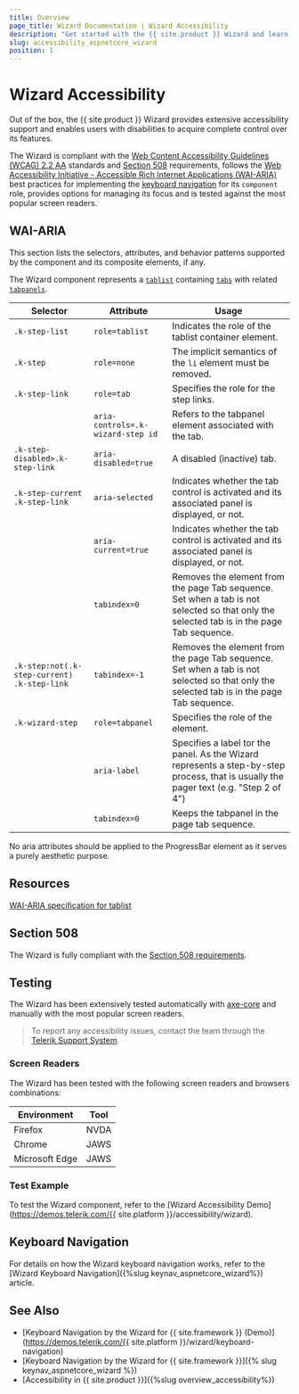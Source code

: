 ```yaml
---
title: Overview
page_title: Wizard Documentation | Wizard Accessibility
description: "Get started with the {{ site.product }} Wizard and learn about its accessibility support for WAI-ARIA, Section 508, and WCAG 2.2."
slug: accessibility_aspnetcore_wizard
position: 1
---
```


# Wizard Accessibility





Out of the box, the {{ site.product }} Wizard provides extensive accessibility support and enables users with disabilities to acquire complete control over its features.


The Wizard is compliant with the [Web Content Accessibility Guidelines (WCAG) 2.2 AA](https://www.w3.org/TR/WCAG22/) standards and [Section 508](https://www.section508.gov/) requirements, follows the [Web Accessibility Initiative - Accessible Rich Internet Applications (WAI-ARIA)](https://www.w3.org/WAI/ARIA/apg/) best practices for implementing the [keyboard navigation](#keyboard-navigation) for its `component` role, provides options for managing its focus and is tested against the most popular screen readers.

## WAI-ARIA


This section lists the selectors, attributes, and behavior patterns supported by the component and its composite elements, if any.


The Wizard component represents a [`tablist`](https://www.w3.org/TR/wai-aria-1.2/#tablist) containing [`tabs`](https://www.w3.org/TR/wai-aria-1.2/#tab) with related [`tabpanels`](https://www.w3.org/TR/wai-aria-1.2/#tabpanel).

| Selector | Attribute | Usage |
| -------- | --------- | ----- |
| `.k-step-list` | `role=tablist` | Indicates the role of the tablist container element. |
| `.k-step` | `role=none` | The implicit semantics of the `li` element must be removed. |
| `.k-step-link` | `role=tab` | Specifies the role for the step links. |
|  | `aria-controls=.k-wizard-step id` | Refers to the tabpanel element associated with the tab. |
| `.k-step-disabled>.k-step-link` | `aria-disabled=true` | A disabled (inactive) tab. |
| `.k-step-current .k-step-link` | `aria-selected` | Indicates whether the tab control is activated and its associated panel is displayed, or not. |
|  | `aria-current=true` | Indicates whether the tab control is activated and its associated panel is displayed, or not. |
|  | `tabindex=0` | Removes the element from the page Tab sequence. Set when a tab is not selected so that only the selected tab is in the page Tab sequence. |
| `.k-step:not(.k-step-current) .k-step-link` | `tabindex=-1` | Removes the element from the page Tab sequence. Set when a tab is not selected so that only the selected tab is in the page Tab sequence. |
| `.k-wizard-step` | `role=tabpanel` | Specifies the role of the element. |
|  | `aria-label` | Specifies a label tor the panel. As the Wizard represents a step-by-step process, that is usually the pager text (e.g. "Step 2 of 4") |
|  | `tabindex=0` | Keeps the tabpanel in the page tab sequence. |


No aria attributes should be applied to the ProgressBar element as it serves a purely aesthetic purpose.

## Resources

[WAI-ARIA specification for tablist](https://www.w3.org/TR/wai-aria-1.2/#tablist)

## Section 508


The Wizard is fully compliant with the [Section 508 requirements](http://www.section508.gov/).

## Testing


The Wizard has been extensively tested automatically with [axe-core](https://github.com/dequelabs/axe-core) and manually with the most popular screen readers.

> To report any accessibility issues, contact the team through the [Telerik Support System](https://www.telerik.com/account/support-center).

### Screen Readers


The Wizard has been tested with the following screen readers and browsers combinations:

| Environment | Tool |
| ----------- | ---- |
| Firefox | NVDA |
| Chrome | JAWS |
| Microsoft Edge | JAWS |



### Test Example

To test the Wizard component, refer to the [Wizard Accessibility Demo](https://demos.telerik.com/{{ site.platform }}/accessibility/wizard).

## Keyboard Navigation

For details on how the Wizard keyboard navigation works, refer to the [Wizard Keyboard Navigation]({%slug keynav_aspnetcore_wizard%}) article.

## See Also

* [Keyboard Navigation by the Wizard for {{ site.framework }} (Demo)](https://demos.telerik.com/{{ site.platform }}/wizard/keyboard-navigation)
* [Keyboard Navigation by the Wizard for {{ site.framework }}]({% slug keynav_aspnetcore_wizard %})
* [Accessibility in {{ site.product }}]({%slug overview_accessibility%})